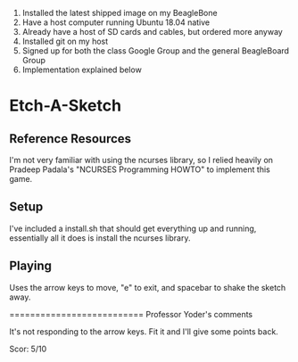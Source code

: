 1. Installed the latest shipped image on my BeagleBone
2. Have a host computer running Ubuntu 18.04 native
3. Already have a host of SD cards and cables, but ordered more anyway
4. Installed git on my host
5. Signed up for both the class Google Group and the general BeagleBoard Group
6. Implementation explained below

# Etch-A-Sketch

## Reference Resources
I'm not very familiar with using the ncurses library, so I relied heavily on Pradeep Padala's "NCURSES Programming HOWTO" to implement this game.

## Setup
I've included a install.sh that should get everything up and running, essentially all it does is install the ncurses library.

## Playing
Uses the arrow keys to move, "e" to exit, and spacebar to shake the sketch away.

==========================
Professor Yoder's comments

It's not responding to the arrow keys.  Fit it and I'll give some 
points back.

Scor:   5/10